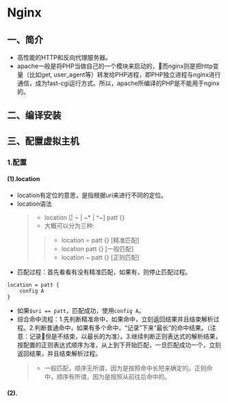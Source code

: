 Nginx
===============

## 一、简介
* 高性能的HTTP和反向代理服务器。
* apache一般是将PHP当做自己的一个模块来启动的，而nginx则是把http变量（比如get, user_agent等）转发给PHP进程，即PHP独立进程与nginx进行通信，成为fast-cgi运行方式。所以，apache所编译的PHP是不能用于nginx的。

## 二、编译安装

## 三、配置虚拟主机
 
### 1.配置

#### (1).location
* location有定位的意思，是指根据uri来进行不同的定位。
* location语法
    > * location [| ~ | ~* | ^~] patt {}
    > * 大概可以分为三种:
    >> * location = patt {} [精准匹配]
    >> * location patt {} [一般匹配]
    >> * location ~ patt {} [正则匹配]
* 匹配过程：首先看看有没有精准匹配，如果有，则停止匹配过程。
```
location = patt {
    config A
}
```
* 如果`$uri == patt`，匹配成功，使用`config A`。
* 综合命中流程：1.先判断精准命中，如果命中，立刻返回结果并且结束解析过程。2.判断普通命中，如果有多个命中，“记录”下来“最长”的命中结果。（注意：记录但是不结束，以最长的为准）。3.继续判断正则表达式的解析结果，按配置的正则表达式顺序为准，从上到下开始匹配，一旦匹配成功一个，立刻返回结果，并且结束解析过程。
    > * 一般匹配，顺序无所谓，因为是按照命中长短来确定的。正则命中，顺序有所谓，因为是按照从前往后命中的。

#### (2).
